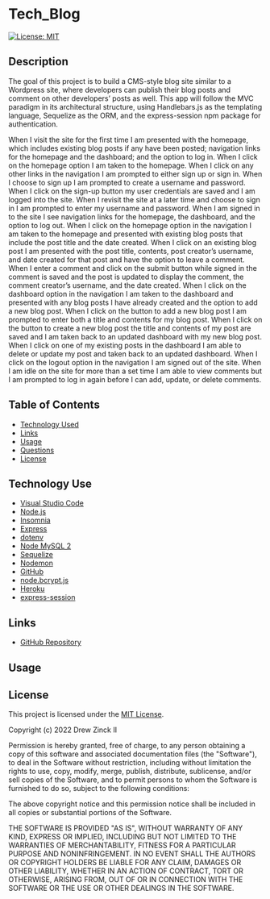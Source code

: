 # Tech_Blog

[![License: MIT](https://img.shields.io/badge/License-MIT-yellow.svg)](https://opensource.org/licenses/MIT)


## Description

The goal of this project is to build a CMS-style blog site similar to a Wordpress site, where developers can publish their blog posts and comment on other developers’ posts as well. This app will follow the MVC paradigm in its architectural structure, using Handlebars.js as the templating language, Sequelize as the ORM, and the express-session npm package for authentication.

When I visit the site for the first time I am presented with the homepage, which includes existing blog posts if any have been posted; navigation links for the homepage and the dashboard; and the option to log in. When I click on the homepage option I am taken to the homepage. When I click on any other links in the navigation I am prompted to either sign up or sign in. When I choose to sign up I am prompted to create a username and password. When I click on the sign-up button my user credentials are saved and I am logged into the site. When I revisit the site at a later time and choose to sign in I am prompted to enter my username and password. When I am signed in to the site I see navigation links for the homepage, the dashboard, and the option to log out. When I click on the homepage option in the navigation I am taken to the homepage and presented with existing blog posts that include the post title and the date created. When I click on an existing blog post I am presented with the post title, contents, post creator’s username, and date created for that post and have the option to leave a comment. When I enter a comment and click on the submit button while signed in the comment is saved and the post is updated to display the comment, the comment creator’s username, and the date created. When I click on the dashboard option in the navigation I am taken to the dashboard and presented with any blog posts I have already created and the option to add a new blog post. When I click on the button to add a new blog post I am prompted to enter both a title and contents for my blog post. When I click on the button to create a new blog post the title and contents of my post are saved and I am taken back to an updated dashboard with my new blog post. When I click on one of my existing posts in the dashboard I am able to delete or update my post and taken back to an updated dashboard. When I click on the logout option in the navigation I am signed out of the site. When I am idle on the site for more than a set time I am able to view comments but I am prompted to log in again before I can add, update, or delete comments.


## Table of Contents

- [Technology Used](#technology-used)
- [Links](#links)
- [Usage](#usage)
- [Questions](#questions)
- [License](#license)


## Technology Use

- [Visual Studio Code](https://code.visualstudio.com/)
- [Node.js](https://nodejs.org/en/)
- [Insomnia](https://docs.insomnia.rest/)
- [Express](https://www.npmjs.com/package/express)
- [dotenv](https://www.npmjs.com/package/dotenv)
- [Node MySQL 2](https://www.npmjs.com/package/mysql2)
- [Sequelize](https://sequelize.org/)
- [Nodemon](https://www.npmjs.com/package/nodemon)
- [GitHub](https://www.github.com)
- [node.bcrypt.js](https://www.npmjs.com/package/bcrypt)
- [Heroku](https://www.heroku.com)
- [express-session](https://www.npmjs.com/package/express-session)


## Links

- [GitHub Repository](https://github.com/dlzinck/Tech_Blog)


## Usage


## License

This project is licensed under the [MIT License](https://choosealicense.com/licenses/mit).

Copyright (c) 2022 Drew Zinck II

Permission is hereby granted, free of charge, to any person obtaining a copy of this software and associated documentation files (the "Software"), to deal in the Software without restriction, including without limitation the rights to use, copy, modify, merge, publish, distribute, sublicense, and/or sell copies of the Software, and to permit persons to whom the Software is furnished to do so, subject to the following conditions:

The above copyright notice and this permission notice shall be included in all copies or substantial portions of the Software.

THE SOFTWARE IS PROVIDED "AS IS", WITHOUT WARRANTY OF ANY KIND, EXPRESS OR IMPLIED, INCLUDING BUT NOT LIMITED TO THE WARRANTIES OF MERCHANTABILITY, FITNESS FOR A PARTICULAR PURPOSE AND NONINFRINGEMENT. IN NO EVENT SHALL THE AUTHORS OR COPYRIGHT HOLDERS BE LIABLE FOR ANY CLAIM, DAMAGES OR OTHER LIABILITY, WHETHER IN AN ACTION OF CONTRACT, TORT OR OTHERWISE, ARISING FROM, OUT OF OR IN CONNECTION WITH THE SOFTWARE OR THE USE OR OTHER DEALINGS IN THE
SOFTWARE.